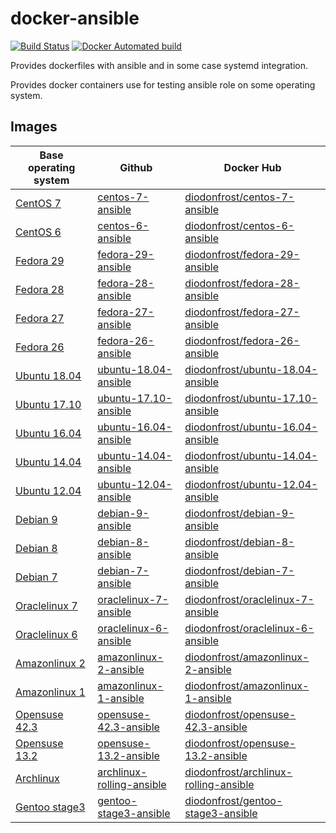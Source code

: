# docker-ansible

[![Build Status](https://travis-ci.org/diodonfrost/docker-ansible.svg?branch=master)](https://travis-ci.org/diodonfrost/docker-ansible)
[![Docker Automated build](https://img.shields.io/docker/automated/diodonfrost/centos-7-ansible.svg?maxAge=2592000)](https://hub.docker.com/r/diodonfrost/centos-7-ansible/)

Provides dockerfiles with ansible and in some case systemd integration.

Provides docker containers use for testing ansible role on some operating system.

## Images

| Base operating system        | Github                        | Docker Hub                                |
| ---------------------------- | ----------------------------- | ----------------------------------------- |
| [CentOS 7][CentOS]           | [centos-7-ansible][]          | [diodonfrost/centos-7-ansible][]          |
| [CentOS 6][CentOS]           | [centos-6-ansible][]          | [diodonfrost/centos-6-ansible][]          |
| [Fedora 29][Fedora]          | [fedora-29-ansible][]         | [diodonfrost/fedora-29-ansible][]         |
| [Fedora 28][Fedora]          | [fedora-28-ansible][]         | [diodonfrost/fedora-28-ansible][]         |
| [Fedora 27][Fedora]          | [fedora-27-ansible][]         | [diodonfrost/fedora-27-ansible][]         |
| [Fedora 26][Fedora]          | [fedora-26-ansible][]         | [diodonfrost/fedora-26-ansible][]         |
| [Ubuntu 18.04][Ubuntu]       | [ubuntu-18.04-ansible][]      | [diodonfrost/ubuntu-18.04-ansible][]      |
| [Ubuntu 17.10][Ubuntu]       | [ubuntu-17.10-ansible][]      | [diodonfrost/ubuntu-17.10-ansible][]      |
| [Ubuntu 16.04][Ubuntu]       | [ubuntu-16.04-ansible][]      | [diodonfrost/ubuntu-16.04-ansible][]      |
| [Ubuntu 14.04][Ubuntu]       | [ubuntu-14.04-ansible][]      | [diodonfrost/ubuntu-14.04-ansible][]      |
| [Ubuntu 12.04][Ubuntu]       | [ubuntu-12.04-ansible][]      | [diodonfrost/ubuntu-12.04-ansible][]      |
| [Debian 9][Debian]           | [debian-9-ansible][]          | [diodonfrost/debian-9-ansible][]          |
| [Debian 8][Debian]           | [debian-8-ansible][]          | [diodonfrost/debian-8-ansible][]          |
| [Debian 7][Debian]           | [debian-7-ansible][]          | [diodonfrost/debian-7-ansible][]          |
| [Oraclelinux 7][Oraclelinux] | [oraclelinux-7-ansible][]     | [diodonfrost/oraclelinux-7-ansible][]     |
| [Oraclelinux 6][Oraclelinux] | [oraclelinux-6-ansible][]     | [diodonfrost/oraclelinux-6-ansible][]     |
| [Amazonlinux 2][Amazonlinux] | [amazonlinux-2-ansible][]     | [diodonfrost/amazonlinux-2-ansible][]     |
| [Amazonlinux 1][Amazonlinux] | [amazonlinux-1-ansible][]     | [diodonfrost/amazonlinux-1-ansible][]     |
| [Opensuse 42.3][Opensuse]    | [opensuse-42.3-ansible][]     | [diodonfrost/opensuse-42.3-ansible][]     |
| [Opensuse 13.2][Opensuse]    | [opensuse-13.2-ansible][]     | [diodonfrost/opensuse-13.2-ansible][]     |
| [Archlinux][Archlinux]       | [archlinux-rolling-ansible][] | [diodonfrost/archlinux-rolling-ansible][] |
| [Gentoo stage3][Gentoo]      | [gentoo-stage3-ansible][]     | [diodonfrost/gentoo-stage3-ansible][]     |

[Centos]: https://hub.docker.com/_/centos/
[Fedora]: https://hub.docker.com/_/fedora/
[Ubuntu]: https://hub.docker.com/_/ubuntu/
[Debian]: https://hub.docker.com/_/debian/
[Oraclelinux]: https://hub.docker.com/_/oraclelinux/
[Amazonlinux]: https://hub.docker.com/_/amazonlinux/
[Opensuse]: https://hub.docker.com/_/opensuse/
[Archlinux]: https://hub.docker.com/r/base/archlinux/
[Gentoo]: https://hub.docker.com/r/gentoo/stage3-amd64/

[centos-7-ansible]: https://github.com/diodonfrost/docker-ansible/blob/master/centos-7-ansible/Dockerfile.centos-7
[centos-6-ansible]: https://github.com/diodonfrost/docker-ansible/blob/master/centos-6-ansible/Dockerfile.centos-6
[fedora-29-ansible]: https://github.com/diodonfrost/docker-ansible/blob/master/fedora-29-ansible/Dockerfile.fedora-29
[fedora-28-ansible]: https://github.com/diodonfrost/docker-ansible/blob/master/fedora-28-ansible/Dockerfile.fedora-28
[fedora-27-ansible]: https://github.com/diodonfrost/docker-ansible/blob/master/fedora-27-ansible/Dockerfile.fedora-27
[fedora-26-ansible]: https://github.com/diodonfrost/docker-ansible/blob/master/fedora-26-ansible/Dockerfile.fedora-28
[ubuntu-18.04-ansible]: https://github.com/diodonfrost/docker-ansible/blob/master/ubuntu-18.04-ansible/Dockerfile.ubuntu-18.04
[ubuntu-17.10-ansible]: https://github.com/diodonfrost/docker-ansible/blob/master/ubuntu-17.10-ansible/Dockerfile.ubuntu-17.10
[ubuntu-16.04-ansible]: https://github.com/diodonfrost/docker-ansible/blob/master/ubuntu-16.04-ansible/Dockerfile.ubuntu-16.04
[ubuntu-14.04-ansible]: https://github.com/diodonfrost/docker-ansible/blob/master/ubuntu-14.04-ansible/Dockerfile.ubuntu-14.04
[ubuntu-12.04-ansible]: https://github.com/diodonfrost/docker-ansible/blob/master/ubuntu-12.04-ansible/Dockerfile.ubuntu-12.04
[debian-9-ansible]: https://github.com/diodonfrost/docker-ansible/blob/master/debian-9-ansible/Dockerfile.debian-9
[debian-8-ansible]: https://github.com/diodonfrost/docker-ansible/blob/master/debian-8-ansible/Dockerfile.debian-8
[debian-7-ansible]: https://github.com/diodonfrost/docker-ansible/blob/master/debian-7-ansible/Dockerfile.debian-7
[oraclelinux-7-ansible]: https://github.com/diodonfrost/docker-ansible/blob/master/oraclelinux-7-ansible/Dockerfile.oraclelinux-7
[oraclelinux-6-ansible]: https://github.com/diodonfrost/docker-ansible/blob/master/oraclelinux-6-ansible/Dockerfile.oraclelinux-6
[amazonlinux-2-ansible]: https://github.com/diodonfrost/docker-ansible/blob/master/amazonlinux-2-ansible/Dockerfile.amazonlinux-2
[amazonlinux-1-ansible]: https://github.com/diodonfrost/docker-ansible/blob/master/amazonlinux-1-ansible/Dockerfile.amazonlinux-1
[opensuse-42.3-ansible]: https://github.com/diodonfrost/docker-ansible/blob/master/opensuse-42.3-ansible/Dockerfile.opensuse-42.3
[opensuse-13.2-ansible]: https://github.com/diodonfrost/docker-ansible/blob/master/opensuse-13.2-ansible/Dockerfile.opensuse-13.2
[archlinux-rolling-ansible]: https://github.com/diodonfrost/docker-ansible/blob/master/archlinux-rolling-ansible/Dockerfile.archlinux-rolling
[gentoo-stage3-ansible]: https://github.com/diodonfrost/docker-ansible/blob/master/gentoo-stage3-ansible/Dockerfile.gentoo-stage3

[diodonfrost/centos-7-ansible]: https://hub.docker.com/r/diodonfrost/centos-7-ansible
[diodonfrost/centos-6-ansible]: https://hub.docker.com/r/diodonfrost/centos-6-ansible
[diodonfrost/fedora-29-ansible]: https://hub.docker.com/r/diodonfrost/fedora-29-ansible
[diodonfrost/fedora-28-ansible]: https://hub.docker.com/r/diodonfrost/fedora-28-ansible
[diodonfrost/fedora-27-ansible]: https://hub.docker.com/r/diodonfrost/fedora-27-ansible
[diodonfrost/fedora-26-ansible]: https://hub.docker.com/r/diodonfrost/fedora-26-ansible
[diodonfrost/ubuntu-18.04-ansible]: https://hub.docker.com/r/diodonfrost/ubuntu-18.04-ansible
[diodonfrost/ubuntu-17.10-ansible]: https://hub.docker.com/r/diodonfrost/ubuntu-17.10-ansible
[diodonfrost/ubuntu-16.04-ansible]: https://hub.docker.com/r/diodonfrost/ubuntu-16.04-ansible
[diodonfrost/ubuntu-14.04-ansible]: https://hub.docker.com/r/diodonfrost/ubuntu-14.04-ansible
[diodonfrost/ubuntu-12.04-ansible]: https://hub.docker.com/r/diodonfrost/ubuntu-12.04-ansible
[diodonfrost/debian-9-ansible]: https://hub.docker.com/r/diodonfrost/debian-9-ansible
[diodonfrost/debian-8-ansible]: https://hub.docker.com/r/diodonfrost/debian-8-ansible
[diodonfrost/debian-7-ansible]: https://hub.docker.com/r/diodonfrost/debian-7-ansible
[diodonfrost/oraclelinux-7-ansible]: https://hub.docker.com/r/diodonfrost/oraclelinux-7-ansible
[diodonfrost/oraclelinux-6-ansible]: https://hub.docker.com/r/diodonfrost/oraclelinux-6-ansible
[diodonfrost/amazonlinux-2-ansible]: https://hub.docker.com/r/diodonfrost/amazonlinux-2-ansible
[diodonfrost/amazonlinux-1-ansible]: https://hub.docker.com/r/diodonfrost/oraclelinux-1-ansible
[diodonfrost/opensuse-42.3-ansible]:  https://hub.docker.com/r/diodonfrost/opensuse-42.3-ansible
[diodonfrost/opensuse-13.2-ansible]:  https://hub.docker.com/r/diodonfrost/opensuse-13.2-ansible
[diodonfrost/archlinux-rolling-ansible]: https://hub.docker.com/r/diodonfrost/archlinux-rolling-ansible
[diodonfrost/gentoo-stage3-ansible]: https://hub.docker.com/r/diodonfrost/gentoo-stage3-ansible
